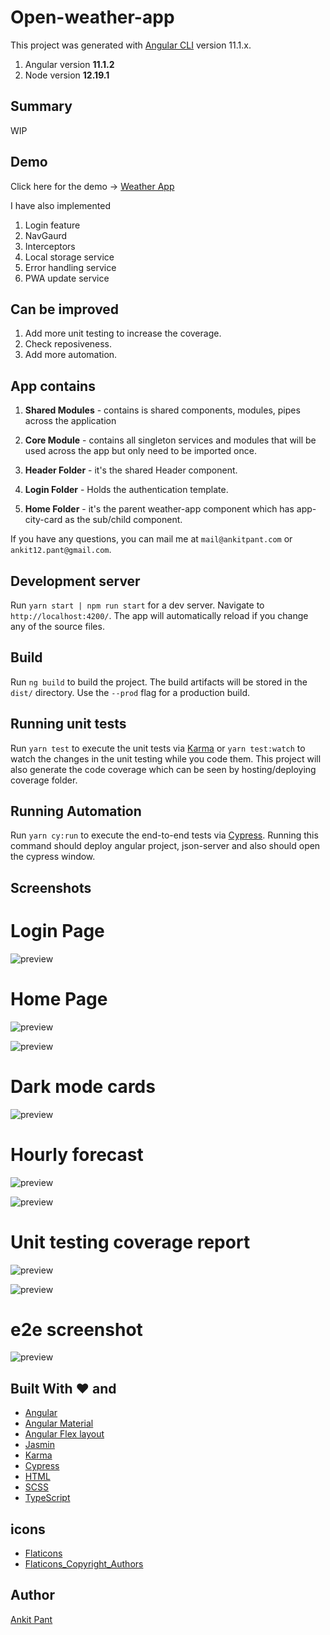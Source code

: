 # Open-weather-app

This project was generated with [Angular CLI](https://github.com/angular/angular-cli) version 11.1.x.

1. Angular version **11.1.2**
2. Node version **12.19.1**

## Summary

WIP

## Demo

Click here for the demo -> [Weather App](https://weather-app-1baad.firebaseapp.com)

I have also implemented

1. Login feature
2. NavGaurd
3. Interceptors
4. Local storage service
5. Error handling service
6. PWA update service

## Can be improved

1. Add more unit testing to increase the coverage.
2. Check reposiveness.
3. Add more automation.

## App contains

1. **Shared Modules** - contains is shared components, modules, pipes across the application

2. **Core Module** - contains all singleton services and modules that will be used across the app but only need to be imported once.

3. **Header Folder** - it's the shared Header component.

4. **Login Folder** - Holds the authentication template.

5. **Home Folder** - it's the parent weather-app component which has app-city-card
   as the sub/child component.

If you have any questions, you can mail me at `mail@ankitpant.com` or `ankit12.pant@gmail.com`.

## Development server

Run `yarn start | npm run start` for a dev server. Navigate to `http://localhost:4200/`. The app will automatically reload if you change any of the source files.

## Build

Run `ng build` to build the project. The build artifacts will be stored in the `dist/` directory. Use the `--prod` flag for a production build.

## Running unit tests

Run `yarn test` to execute the unit tests via [Karma](https://karma-runner.github.io/latest/index.html)
or `yarn test:watch` to watch the changes in the unit testing while you code them.
This project will also generate the code coverage which can be seen by hosting/deploying
coverage folder.

## Running Automation

Run `yarn cy:run` to execute the end-to-end tests via [Cypress](https://www.cypress.io/).
Running this command should deploy angular project, json-server and also should
open the cypress window.

## Screenshots

# Login Page

![preview](https://raw.githubusercontent.com/ankypant/open-weather-app/master/src/assets/screenshots/login-page.png)

# Home Page

![preview](https://raw.githubusercontent.com/ankypant/open-weather-app/master/src/assets/screenshots/weather-5-cities.png)

![preview](https://raw.githubusercontent.com/ankypant/open-weather-app/master/src/assets/screenshots/weather-5-cities.png)

# Dark mode cards

![preview](https://raw.githubusercontent.com/ankypant/open-weather-app/master/src/assets/screenshots/dark-mode-cards.png)

# Hourly forecast

![preview](https://raw.githubusercontent.com/ankypant/open-weather-app/master/src/assets/screenshots/hourly-forecast.png)

![preview](https://raw.githubusercontent.com/ankypant/open-weather-app/master/src/assets/screenshots/hourly-forecast-scrolled.png)

# Unit testing coverage report

![preview](https://raw.githubusercontent.com/ankypant/open-weather-app/master/src/assets/screenshots/unit-testing.png)

![preview](https://raw.githubusercontent.com/ankypant/open-weather-app/master/src/assets/screenshots/coverage.png)

# e2e screenshot

![preview](https://raw.githubusercontent.com/ankypant/open-weather-app/master/src/assets/screenshots/e2e-test-cases.png)

## Built With ❤️ and

- [Angular](https://angular.io)
- [Angular Material](https://material.angular.io)
- [Angular Flex layout](https://github.com/angular/flex-layout)
- [Jasmin](https://jasmine.github.io/)
- [Karma](https://karma-runner.github.io/latest/index.html)
- [Cypress](https://www.cypress.io/)
- [HTML](https://www.w3.org/html/)
- [SCSS](https://sass-lang.com/)
- [TypeScript](http://www.typescriptlang.org/)

## icons

- [Flaticons](https://www.flaticon.com/)
- [Flaticons_Copyright_Authors](https://www.flaticon.com/authors/pixel-perfect")

## Author

[Ankit Pant](https://ankitpant.com)
